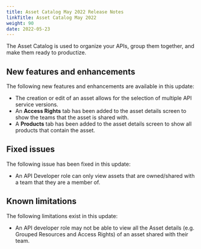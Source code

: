 ```yaml
---
title: Asset Catalog May 2022 Release Notes
linkTitle: Asset Catalog May 2022
weight: 90
date: 2022-05-23
---
```


The Asset Catalog is used to organize your APIs, group them together, and make them ready to productize.

## New features and enhancements

The following new features and enhancements are available in this update:

* The creation or edit of an asset allows for the selection of multiple API service versions.
* An **Access Rights** tab has been added to the asset details screen to show the teams that the asset is shared with.
* A **Products** tab has been added to the asset details screen to show all products that contain the asset.

## Fixed issues

The following issue has been fixed in this update:

* An API Developer role can only view assets that are owned/shared with a team that they are a member of.

## Known limitations

The following limitations exist in this update:

* An API developer role may not be able to view all the Asset details (e.g. Grouped Resources and Access Rights) of an asset shared with their team.

